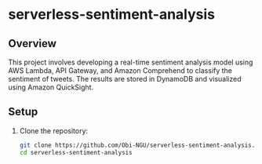 # serverless-sentiment-analysis

## Overview
This project involves developing a real-time sentiment analysis model using AWS Lambda, API Gateway, and Amazon Comprehend to classify the sentiment of tweets. The results are stored in DynamoDB and visualized using Amazon QuickSight.

## Setup

1. Clone the repository:
   ```bash
   git clone https://github.com/Obi-NGU/serverless-sentiment-analysis.git
   cd serverless-sentiment-analysis
